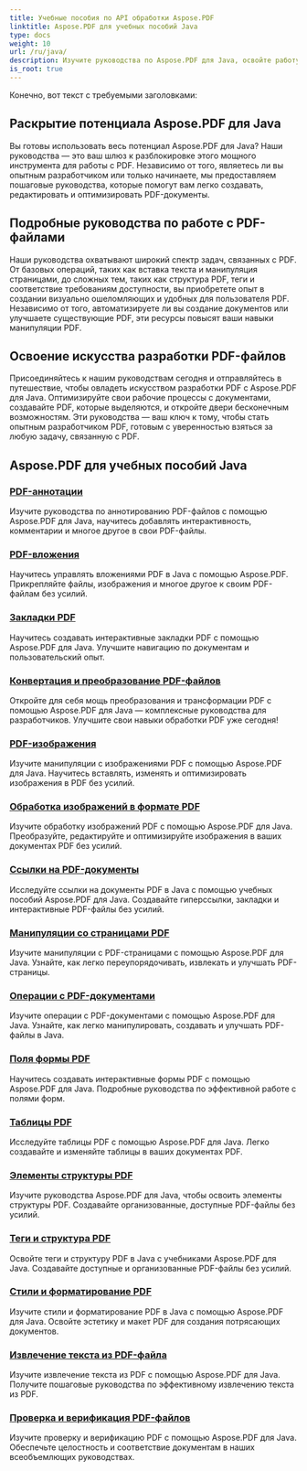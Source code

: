 ```yaml
---
title: Учебные пособия по API обработки Aspose.PDF
linktitle: Aspose.PDF для учебных пособий Java
type: docs
weight: 10
url: /ru/java/
description: Изучите руководства по Aspose.PDF для Java, освойте работу с PDF-файлами и используйте его возможности для удобного создания, редактирования и оптимизации PDF-файлов.
is_root: true
---
```

Конечно, вот текст с требуемыми заголовками:

## Раскрытие потенциала Aspose.PDF для Java

Вы готовы использовать весь потенциал Aspose.PDF для Java? Наши руководства — это ваш шлюз к разблокировке этого мощного инструмента для работы с PDF. Независимо от того, являетесь ли вы опытным разработчиком или только начинаете, мы предоставляем пошаговые руководства, которые помогут вам легко создавать, редактировать и оптимизировать PDF-документы.

## Подробные руководства по работе с PDF-файлами

Наши руководства охватывают широкий спектр задач, связанных с PDF. От базовых операций, таких как вставка текста и манипуляция страницами, до сложных тем, таких как структура PDF, теги и соответствие требованиям доступности, вы приобретете опыт в создании визуально ошеломляющих и удобных для пользователя PDF. Независимо от того, автоматизируете ли вы создание документов или улучшаете существующие PDF, эти ресурсы повысят ваши навыки манипуляции PDF.

## Освоение искусства разработки PDF-файлов

Присоединяйтесь к нашим руководствам сегодня и отправляйтесь в путешествие, чтобы овладеть искусством разработки PDF с Aspose.PDF для Java. Оптимизируйте свои рабочие процессы с документами, создавайте PDF, которые выделяются, и откройте двери бесконечным возможностям. Эти руководства — ваш ключ к тому, чтобы стать опытным разработчиком PDF, готовым с уверенностью взяться за любую задачу, связанную с PDF.

## Aspose.PDF для учебных пособий Java

### [PDF-аннотации](./pdf-annotations/)
Изучите руководства по аннотированию PDF-файлов с помощью Aspose.PDF для Java, научитесь добавлять интерактивность, комментарии и многое другое в свои PDF-файлы.
### [PDF-вложения](./pdf-attachments/)
Научитесь управлять вложениями PDF в Java с помощью Aspose.PDF. Прикрепляйте файлы, изображения и многое другое к своим PDF-файлам без усилий.
### [Закладки PDF](./pdf-bookmarks/)
Научитесь создавать интерактивные закладки PDF с помощью Aspose.PDF для Java. Улучшите навигацию по документам и пользовательский опыт.
### [Конвертация и преобразование PDF-файлов](./pdf-conversion-transformation/)
Откройте для себя мощь преобразования и трансформации PDF с помощью Aspose.PDF для Java — комплексные руководства для разработчиков. Улучшите свои навыки обработки PDF уже сегодня!
### [PDF-изображения](./pdf-images/)
Изучите манипуляции с изображениями PDF с помощью Aspose.PDF для Java. Научитесь вставлять, изменять и оптимизировать изображения в PDF без усилий.
### [Обработка изображений в формате PDF](./pdf-image-manipulation/)
Изучите обработку изображений PDF с помощью Aspose.PDF для Java. Преобразуйте, редактируйте и оптимизируйте изображения в ваших документах PDF без усилий.
### [Ссылки на PDF-документы](./pdf-document-links/)
Исследуйте ссылки на документы PDF в Java с помощью учебных пособий Aspose.PDF для Java. Создавайте гиперссылки, закладки и интерактивные PDF-файлы без усилий.
### [Манипуляции со страницами PDF](./pdf-page-manipulation/)
Изучите манипуляции с PDF-страницами с помощью Aspose.PDF для Java. Узнайте, как легко переупорядочивать, извлекать и улучшать PDF-страницы.
### [Операции с PDF-документами](./pdf-document-operations/)
Изучите операции с PDF-документами с помощью Aspose.PDF для Java. Узнайте, как легко манипулировать, создавать и улучшать PDF-файлы в Java.
### [Поля формы PDF](./pdf-form-fields/)
Научитесь создавать интерактивные формы PDF с помощью Aspose.PDF для Java. Подробные руководства по эффективной работе с полями форм.
### [Таблицы PDF](./pdf-tables/)
Исследуйте таблицы PDF с помощью Aspose.PDF для Java. Легко создавайте и изменяйте таблицы в ваших документах PDF. 
### [Элементы структуры PDF](./pdf-structure-elements/)
Изучите руководства Aspose.PDF для Java, чтобы освоить элементы структуры PDF. Создавайте организованные, доступные PDF-файлы без усилий.
### [Теги и структура PDF](./pdf-tags-and-structure/)
Освойте теги и структуру PDF в Java с учебниками Aspose.PDF для Java. Создавайте доступные и организованные PDF-файлы без усилий.
### [Стили и форматирование PDF](./pdf-styles-and-formatting/)
Изучите стили и форматирование PDF в Java с помощью Aspose.PDF для Java. Освойте эстетику и макет PDF для создания потрясающих документов.
### [Извлечение текста из PDF-файла](./pdf-text-extraction/)
Изучите извлечение текста из PDF с помощью Aspose.PDF для Java. Получите пошаговые руководства по эффективному извлечению текста из PDF.
### [Проверка и верификация PDF-файлов](./pdf-validation-and-verification/)
Изучите проверку и верификацию PDF с помощью Aspose.PDF для Java. Обеспечьте целостность и соответствие документам в наших всеобъемлющих руководствах.